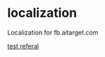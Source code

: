 # localization
Localization for fb.aitarget.com

[test referal](http://staging.aitarget.com/branch-dev/?utm_campaign=f1cd8adc2a-310316&utm_medium=email&utm_source=Subscribers&utm_term=0_809cd98954-f1cd8adc2a-291425053)
